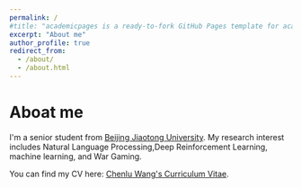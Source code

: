 ```yaml
---
permalink: /
#title: "academicpages is a ready-to-fork GitHub Pages template for academic personal websites"
excerpt: "About me"
author_profile: true
redirect_from: 
  - /about/
  - /about.html
---
```

Aboat me
======
I'm a senior student from [Beijing Jiaotong University](https://www.bjtu.edu.cn/). My research interest includes Natural Language Processing,Deep Reinforcement Learning, machine learning, and War Gaming.

You can find my CV here: [Chenlu Wang's Curriculum Vitae](../assets/Curriculum_Vitae.pdf).
